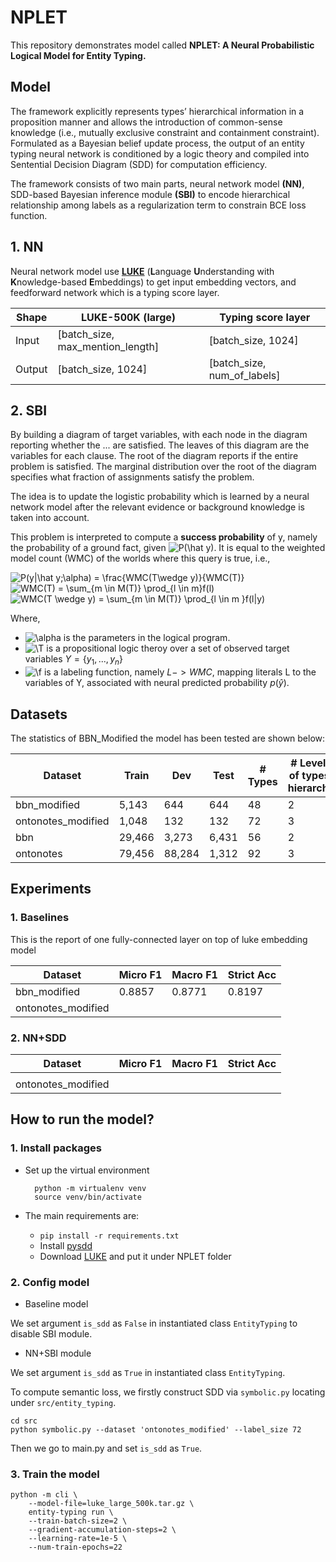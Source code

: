 # NPLET

This repository demonstrates model called **NPLET: A Neural Probabilistic Logical Model for Entity Typing.**

## **Model**

The framework explicitly  represents  types’  hierarchical  information  in  a proposition manner and allows the introduction of common-sense knowledge (i.e., mutually exclusive constraint and containment constraint). Formulated as a Bayesian belief update process, the output of an entity typing neural network is conditioned by a logic theory and compiled into Sentential Decision Diagram (SDD) for computation efficiency.

The framework consists of two main parts, neural network model **(NN)**, SDD-based Bayesian inference module **(SBI)** to encode hierarchical relationship among labels as a regularization term to constrain BCE loss function.

## 1. **NN**

Neural network model use **[LUKE](https://github.com/studio-ousia/luke)** (**L**anguage **U**nderstanding with **K**nowledge-based
**E**mbeddings) to get input embedding vectors, and feedforward network which is a typing score layer.

| Shape  | LUKE-500K (large)                   | Typing score layer             |
| ------ | ----------------------------------- | ------------------------------ |
| Input  | [batch\_size, max\_mention\_length] | [batch\_size, 1024]            |
| Output | [batch\_size, 1024]                 | [batch\_size, num\_of\_labels] |

## 2. **SBI**

<!-- **Problem formulation**

 - Graphical model
 - Approximate inference? -->

By building a diagram of target variables, with each node in the diagram reporting whether the ... are satisfied. The leaves of this diagram are the variables for each clause. The root of the diagram reports if the entire problem is satisfied. The marginal distribution over the root of the diagram specifies what fraction of assignments satisfy the problem.

The idea  is to  update the  logistic probability  which is learned by a neural network model after the relevant evidence or background knowledge is taken into account.

This problem is interpreted to compute a **success probability** of y, namely the probability of a ground fact, given <img src="https://latex.codecogs.com/svg.image?P(\hat&space;y)" title="P(\hat y)" />. It is equal to the weighted model count (WMC) of the worlds where this query is true, i.e.,


<img src="https://latex.codecogs.com/svg.image?P(y|\hat&space;y;\alpha)&space;=&space;\frac{WMC(T\wedge&space;y)}{WMC(T)}" title="P(y|\hat y;\alpha) = \frac{WMC(T\wedge y)}{WMC(T)}" />

<img src="https://latex.codecogs.com/svg.image?WMC(T)&space;=&space;\sum_{m&space;\in&space;M(T)}&space;\prod_{l&space;\in&space;m}f(l)" title="WMC(T) = \sum_{m \in M(T)} \prod_{l \in m}f(l)" />

<img src="https://latex.codecogs.com/svg.image?WMC(T&space;\wedge&space;y)&space;=&space;\sum_{m&space;\in&space;M(T)}&space;\prod_{l&space;\in&space;m&space;}f(l|y)" title="WMC(T \wedge y) = \sum_{m \in M(T)} \prod_{l \in m }f(l|y)" />


Where,

- <img src="https://latex.codecogs.com/svg.image?\alpha" title="\alpha" /> is the parameters in the logical program.
- <img src="https://latex.codecogs.com/svg.image?\T" title="\T" /> is a propositional logic theroy over a set of observed target variables $Y = \{y_1, ..., y_n\}$
- <img src="https://latex.codecogs.com/svg.image?\f" title="\f" /> is a labeling function, namely $L -> WMC$, mapping literals L to the variables of Y, associated with neural predicted probability $p(\hat y)$.

## **Datasets**

The statistics of BBN\_Modified the model has been tested are shown below:

| Dataset             | Train  | Dev    | Test  | # Types | # Levels of types' hierarchy |
| ------------------- | ------ | ------ | ----- | ------- | ---------------------------- |
| bbn_modified        | 5,143  | 644    | 644   | 48      | 2                            |
| ontonotes\_modified | 1,048  | 132    | 132   | 72      | 3                            |
| bbn                 | 29,466 | 3,273  | 6,431 | 56      | 2                            |
| ontonotes           | 79,456 | 88,284 | 1,312 | 92      | 3                            |

## **Experiments**

### 1. Baselines

This is the report of one fully-connected layer on top of luke embedding model

| Dataset            | Micro F1 | Macro F1 | Strict Acc |
| ------------------ | -------- | -------- | ---------- |
| bbn_modified       | 0.8857   | 0.8771   | 0.8197     |
| ontonotes_modified |          |          |            |


### 2. NN+SDD

| Dataset            | Micro F1 | Macro F1 | Strict Acc |
| ------------------ | -------- | -------- | ---------- |
|                    |          |          |            |
| ontonotes_modified |          |          |            |

## **How to run the model?**

### 1. Install packages

- Set up the virtual environment

  ```
    python -m virtualenv venv
    source venv/bin/activate
  ```
- The main requirements are:

  - ``pip install -r requirements.txt``
  - Install [pysdd](https://github.com/wannesm/PySDD)
  - Download [LUKE](https://drive.google.com/file/d/1S7smSBELcZWV7-slfrb94BKcSCCoxGfL/view?usp=sharing) and put it under NPLET folder

### 2. Config model

- Baseline model

We set argument ``is_sdd`` as ``False`` in instantiated class ``EntityTyping`` to disable SBI module.

- NN+SBI module

We set argument ``is_sdd`` as ``True`` in instantiated class ``EntityTyping``.

To compute semantic loss, we firstly construct SDD via ``symbolic.py`` locating under ``src/entity_typing``.

```
cd src
python symbolic.py --dataset 'ontonotes_modified' --label_size 72
```

Then we go to main.py and set ``is_sdd`` as ``True``.

### 3. Train the model

```
python -m cli \
    --model-file=luke_large_500k.tar.gz \
    entity-typing run \
    --train-batch-size=2 \
    --gradient-accumulation-steps=2 \
    --learning-rate=1e-5 \
    --num-train-epochs=22
```
